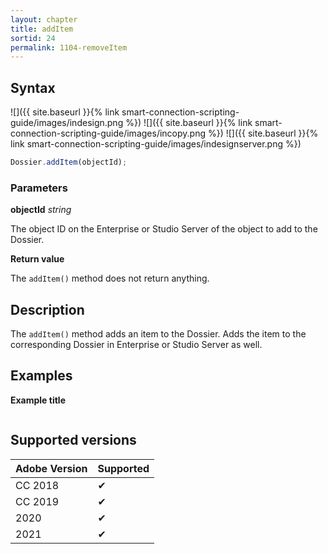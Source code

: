 ```yaml
---
layout: chapter
title: addItem
sortid: 24
permalink: 1104-removeItem
---
```

## Syntax

![]({{ site.baseurl }}{% link smart-connection-scripting-guide/images/indesign.png %}) ![]({{ site.baseurl }}{% link smart-connection-scripting-guide/images/incopy.png %}) ![]({{ site.baseurl }}{% link smart-connection-scripting-guide/images/indesignserver.png %})
```javascript
Dossier.addItem(objectId);
```

### Parameters

**objectId** *string*

The object ID on the Enterprise or Studio Server of the object to add to the Dossier.

**Return value**

The `addItem()` method does not return anything.

## Description

The `addItem()` method adds an item to the Dossier. Adds the item to the corresponding Dossier in Enterprise or Studio Server as well.

## Examples

**Example title**

```javascript

```

## Supported versions

| Adobe Version | Supported |
|---------------|---------|
| CC 2018       | ✔       |
| CC 2019       | ✔       |
| 2020          | ✔       |
| 2021          | ✔       |